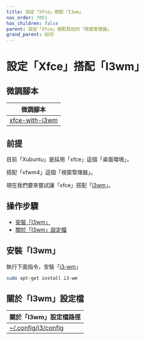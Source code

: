 ```yaml
---
title: 設定「Xfce」搭配「I3wm」
nav_order: 7051
has_children: false
parent: 設定「Xfce」搭配其他的「視窗管理器」
grand_parent: 如何
---
```



# 設定「Xfce」搭配「I3wm」


## 微調腳本

| 微調腳本 |
| --- |
| [xfce-with-i3wm](https://github.com/samwhelp/xubuntu-adjustment/tree/main/prototype/main/alternative-config/xfce-with-i3wm/Main) |


## 前提

目前「Xubuntu」是採用「xfce」這個「桌面環境」，

搭配「xfwm4」這個「視窗管理器」。

現在我們要來嘗試讓「xfce」搭配「[i3wm](https://samwhelp.github.io/note-about-xubuntu/read/master/window-manager/i3wm.html)」。


## 操作步驟

* [安裝「I3wm」](#安裝i3wm)
* [關於「I3wm」設定檔](#關於i3wm設定檔)


## 安裝「I3wm」

執行下面指令，安裝「[i3-wm](https://packages.ubuntu.com/noble/i3-wm)」

``` sh
sudo apt-get install i3-wm
```


## 關於「I3wm」設定檔

| 關於「I3wm」設定檔路徑 |
| --- |
| [~/.config/i3/config](https://github.com/samwhelp/xubuntu-adjustment/blob/main/prototype/main/alternative-config/xfce-with-i3wm/Main/asset/overlay/etc/skel/.config/i3/config) |
